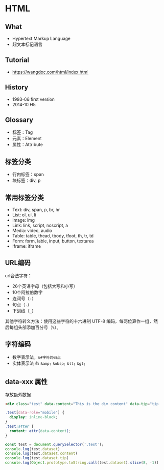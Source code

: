# HTML

## What

* Hypertext Markup Language
* 超文本标记语言

## Tutorial

* https://wangdoc.com/html/index.html

## History

* 1993-06 first version
* 2014-10 H5

## Glossary

* 标签：Tag
* 元素：Element
* 属性：Attribute

## 标签分类

* 行内标签：span
* 块标签：div, p

## 常用标签分类

* Text: div, span, p, br, hr
* List: ol, ul, li
* Image: img
* Link: link, script, noscript, a
* Media: video, audio
* Table: table, thead, tbody, tfoot, th, tr, td
* Form: form, lable, input, button, textarea
* Iframe: iframe

## URL编码

url合法字符：

* 26个英语字母（包括大写和小写）
* 10个阿拉伯数字
* 连词号（`-`）
* 句点（`.`）
* 下划线（`_`）

其他字符转义方法：使用这些字符的十六进制 UTF-8 编码，每两位算作一组，然后每组头部添加百分号（`%`）。

## 字符编码

* 数字表示法，`&#字符的码点`
* 实体表示法 :+1:  `&amp;`  `&nbsp;`  `&lt;`  `&gt;`

## data-xxx 属性

存放额外数据

```html
<div class="test" data-content="This is the div content" data-tip="tip...">内容：</div>
```

```css
.test[data-role="mobile"] {
  display: inline-block;
}
.test:after {
  content: attr(data-content);
}
```

```js
const test = document.querySelector('.test');
console.log(test.dataset)
console.log(test.dataset.content)
console.log(test.dataset.tip)
console.log(Object.prototype.toString.call(test.dataset).slice(8, -1)); // DOMStringMap
```








